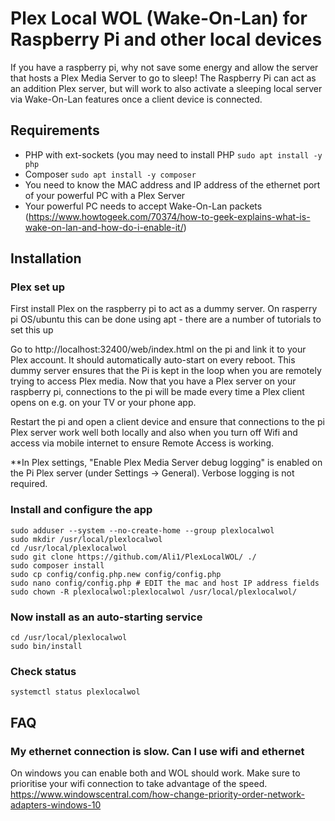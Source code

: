 # Plex Local WOL (Wake-On-Lan) for Raspberry Pi and other local devices

If you have a raspberry pi, why not save some energy and allow the server that hosts a Plex Media Server to go to sleep! The Raspberry Pi can act as an addition Plex server, but will work to also activate a sleeping local server via Wake-On-Lan features once a client device is connected.

## Requirements
* PHP with ext-sockets (you may need to install PHP `sudo apt install -y php`
* Composer  `sudo apt install -y composer`
* You need to know the MAC address and IP address of the ethernet port of your powerful PC with a Plex Server
* Your powerful PC needs to accept Wake-On-Lan packets (https://www.howtogeek.com/70374/how-to-geek-explains-what-is-wake-on-lan-and-how-do-i-enable-it/)

## Installation

### Plex set up
First install Plex on the raspberry pi to act as a dummy server.
On rasperry pi OS/ubuntu this can be done using apt - there are a number of tutorials to set this up

Go to http://localhost:32400/web/index.html on the pi and link it to your Plex account.
It should automatically auto-start on every reboot.
This dummy server ensures that the Pi is kept in the loop when you are remotely trying to access Plex media.
Now that you have a Plex server on your raspberry pi, connections to the pi  will be made every time a Plex client opens on e.g. on your TV or your phone app.

Restart the pi and open a client device and ensure that connections to the pi Plex server work well both locally and also when you turn off Wifi and access via mobile internet to ensure Remote Access is working.

**In Plex settings, "Enable Plex Media Server debug logging" is enabled on the Pi Plex server (under Settings -> General). Verbose logging is not required.

### Install and configure the app
```
sudo adduser --system --no-create-home --group plexlocalwol
sudo mkdir /usr/local/plexlocalwol
cd /usr/local/plexlocalwol
sudo git clone https://github.com/Ali1/PlexLocalWOL/ ./
sudo composer install
sudo cp config/config.php.new config/config.php
sudo nano config/config.php # EDIT the mac and host IP address fields
sudo chown -R plexlocalwol:plexlocalwol /usr/local/plexlocalwol/
```
### Now install as an auto-starting service
```
cd /usr/local/plexlocalwol
sudo bin/install
```

### Check status
```
systemctl status plexlocalwol
```

## FAQ
### My ethernet connection is slow. Can I use wifi and ethernet
On windows you can enable both and WOL should work. Make sure to prioritise your wifi connection to take advantage of the speed. https://www.windowscentral.com/how-change-priority-order-network-adapters-windows-10
